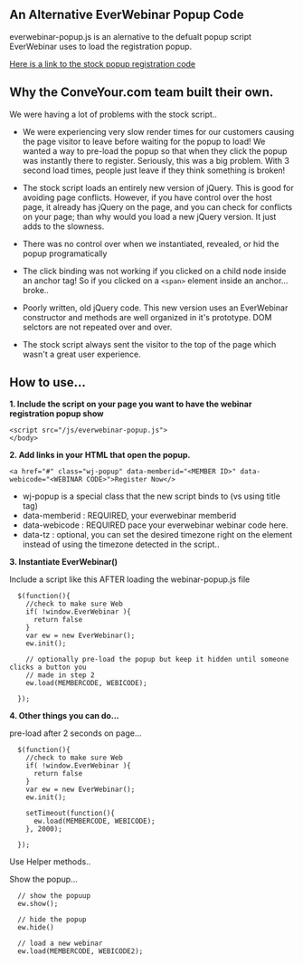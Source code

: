 ## An Alternative EverWebinar Popup Code

everwebinar-popup.js is an alernative to the defualt popup script EverWebinar uses to load the registration popup. 

[Here is a link to the stock popup registration code](https://events.genndi.com/register.evergreen.extra.js)

## Why the ConveYour.com team built their own. 

We were having a lot of problems with the stock script.. 

- We were experiencing very slow render times for our customers causing the page visitor to leave before waiting for the popup to load! We wanted a way to pre-load the popup so that when they click the popup was instantly there to register. Seriously, this was a big problem. With 3 second load times, people just leave if they think something is broken!

- The stock script loads an entirely new version of jQuery. This is good for avoiding page conflicts. However, if you have control over the host page, it already has jQuery on the page, and you can check for conflicts on your page; than why would you load a new jQuery version. It just adds to the slowness. 

- There was no control over when we instantiated, revealed, or hid the popup programatically

- The click binding was not working if you clicked on a child node inside an anchor tag! So if you clicked on a `<span>` element inside an anchor... broke..

- Poorly written, old jQuery code. This new version uses an EverWebinar constructor and methods are well organized in it's prototype. DOM selctors are not repeated over and over. 

- The stock script always sent the visitor to the top of the page which wasn't a great user experience. 

## How to use...

**1. Include the script on your page you want to have the webinar registration popup show**


```
<script src="/js/everwebinar-popup.js">
</body>
```

**2. Add links in your HTML that open the popup.**


```
<a href="#" class="wj-popup" data-memberid="<MEMBER ID>" data-webicode="<WEBINAR CODE>">Register Now</>
```

- wj-popup is a special class that the new script binds to (vs using title tag)
- data-memberid : REQUIRED, your everwebinar memberid
- data-webicode : REQUIRED pace your everwebinar webinar code here.
- data-tz : optional, you can set the desired timezone right on the element instead of using the timezone detected in the script.. 

**3. Instantiate EverWebinar()**

Include a script like this AFTER loading the webinar-popup.js file

```
  $(function(){
    //check to make sure Web
    if( !window.EverWebinar ){
      return false
    }
    var ew = new EverWebinar();
    ew.init();

    // optionally pre-load the popup but keep it hidden until someone clicks a button you 
    // made in step 2
    ew.load(MEMBERCODE, WEBICODE);

  });

```

**4. Other things you can do...**

pre-load after 2 seconds on page...

```
  $(function(){
    //check to make sure Web
    if( !window.EverWebinar ){
      return false
    }
    var ew = new EverWebinar();
    ew.init();

    setTimeout(function(){
      ew.load(MEMBERCODE, WEBICODE);
    }, 2000);

  });

```

Use Helper methods.. 

Show the popup...

```
  // show the popuup
  ew.show();

  // hide the popup
  ew.hide()

  // load a new webinar
  ew.load(MEMBERCODE, WEBICODE2);
```
